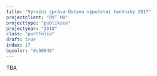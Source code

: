 ```yaml
---
title: "Výroční zpráva Ústavu výpočetní techniky 2017"
projectclient: "ÚVT MU"
projecttype: "publikace"
projectyear: "2018"
class: "portfolio"
draft: true
index: 17
bgcolor: "#c50046"
---
```



TBA